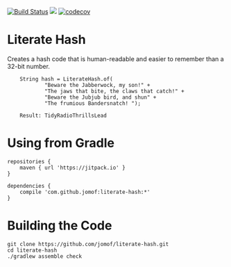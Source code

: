 [![Build Status](https://travis-ci.org/jomof/literate-hash.svg?branch=master)](https://travis-ci.org/jomof/literate-hash)
[![](https://jitpack.io/v/jomof/literate-hash.svg)](https://jitpack.io/#jomof/literate-hash)
[![codecov](https://codecov.io/gh/jomof/literate-hash/branch/master/graph/badge.svg)](https://codecov.io/gh/jomof/literate-hash)

# Literate Hash
Creates a hash code that is human-readable and easier to remember than a 32-bit number.

        String hash = LiterateHash.of(
                "Beware the Jabberwock, my son!" +
                "The jaws that bite, the claws that catch!" +
                "Beware the Jubjub bird, and shun" +
                "The frumious Bandersnatch! ");
                
        Result: TidyRadioThrillsLead

# Using from Gradle

    repositories {
        maven { url 'https://jitpack.io' }
    }
    
    dependencies {
        compile 'com.github.jomof:literate-hash:*'
    }

# Building the Code

    git clone https://github.com/jomof/literate-hash.git
    cd literate-hash
    ./gradlew assemble check
